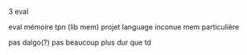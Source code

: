 3 eval

eval mémoire
tpn (lib mem) 
projet language inconue mem particulière 

pas dalgo(?) pas beaucoup plus dur que td
